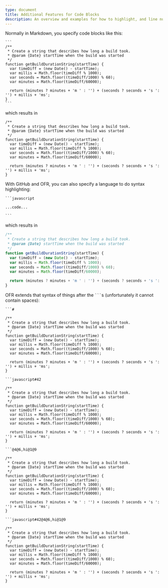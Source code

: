 ```yaml
---
type: document
title: Additional Features for Code Blocks
description: An overview and examples for how to highlight, and line numbers to, and add notes to code blocks in OFR content.
---
```

Normally in Markdown, you specify code blocks like this:
~~~
```
/**
 * Create a string that describes how long a build took.
 * @param {Date} startTime when the build was started
 */
function getBuildDurationString(startTime) {
  var timeDiff = (new Date() - startTime);
  var millis = Math.floor(timeDiff % 1000);
  var seconds = Math.floor((timeDiff/1000) % 60);
  var minutes = Math.floor(timeDiff/60000);

  return (minutes ? minutes + 'm ' : '') + (seconds ? seconds + 's ': '') + millis + 'ms';
}
```
~~~

which results in

```
/**
 * Create a string that describes how long a build took.
 * @param {Date} startTime when the build was started
 */
function getBuildDurationString(startTime) {
  var timeDiff = (new Date() - startTime);
  var millis = Math.floor(timeDiff % 1000);
  var seconds = Math.floor((timeDiff/1000) % 60);
  var minutes = Math.floor(timeDiff/60000);

  return (minutes ? minutes + 'm ' : '') + (seconds ? seconds + 's ': '') + millis + 'ms';
}
```

With GitHub and OFR, you can also specify a language to do syntax highlighting:
~~~
```javascript

...code...

```
~~~

which results in
```javascript
/**
 * Create a string that describes how long a build took.
 * @param {Date} startTime when the build was started
 */
function getBuildDurationString(startTime) {
  var timeDiff = (new Date() - startTime);
  var millis = Math.floor(timeDiff % 1000);
  var seconds = Math.floor((timeDiff/1000) % 60);
  var minutes = Math.floor(timeDiff/60000);

  return (minutes ? minutes + 'm ' : '') + (seconds ? seconds + 's ': '') + millis + 'ms';
}
```

OFR extends that syntax of things after the ```` ``` ````s (unfortunately it cannot contain spaces):

```` ```# ````
```#
/**
 * Create a string that describes how long a build took.
 * @param {Date} startTime when the build was started
 */
function getBuildDurationString(startTime) {
  var timeDiff = (new Date() - startTime);
  var millis = Math.floor(timeDiff % 1000);
  var seconds = Math.floor((timeDiff/1000) % 60);
  var minutes = Math.floor(timeDiff/60000);

  return (minutes ? minutes + 'm ' : '') + (seconds ? seconds + 's ': '') + millis + 'ms';
}
```

```` ```javascript#42 ````
```javascript#42
/**
 * Create a string that describes how long a build took.
 * @param {Date} startTime when the build was started
 */
function getBuildDurationString(startTime) {
  var timeDiff = (new Date() - startTime);
  var millis = Math.floor(timeDiff % 1000);
  var seconds = Math.floor((timeDiff/1000) % 60);
  var minutes = Math.floor(timeDiff/60000);

  return (minutes ? minutes + 'm ' : '') + (seconds ? seconds + 's ': '') + millis + 'ms';
}
```

```` ```@4@6,hi@1@9 ````
```@4@6,hi@1@9
/**
 * Create a string that describes how long a build took.
 * @param {Date} startTime when the build was started
 */
function getBuildDurationString(startTime) {
  var timeDiff = (new Date() - startTime);
  var millis = Math.floor(timeDiff % 1000);
  var seconds = Math.floor((timeDiff/1000) % 60);
  var minutes = Math.floor(timeDiff/60000);

  return (minutes ? minutes + 'm ' : '') + (seconds ? seconds + 's ': '') + millis + 'ms';
}
```

```` ```javascript#42@4@6,hi@1@9 ````
```javascript#42@4@6,hi@1@9
/**
 * Create a string that describes how long a build took.
 * @param {Date} startTime when the build was started
 */
function getBuildDurationString(startTime) {
  var timeDiff = (new Date() - startTime);
  var millis = Math.floor(timeDiff % 1000);
  var seconds = Math.floor((timeDiff/1000) % 60);
  var minutes = Math.floor(timeDiff/60000);

  return (minutes ? minutes + 'm ' : '') + (seconds ? seconds + 's ': '') + millis + 'ms';
}
```